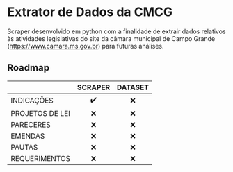 # Extrator de Dados da CMCG

Scraper desenvolvido em python com a finalidade de extrair dados relativos às atividades legislativas do site da câmara municipal de Campo Grande (https://www.camara.ms.gov.br) para futuras análises.

## Roadmap

|                 | SCRAPER | DATASET |
|-----------------|:-------:|:-------:|
| INDICAÇÕES      |    ✔️   |    ❌    |
| PROJETOS DE LEI |    ❌    |    ❌    |
| PARECERES       |    ❌    |    ❌    |
| EMENDAS         |    ❌    |    ❌    |
| PAUTAS          |    ❌    |    ❌    |
| REQUERIMENTOS   |    ❌    |    ❌    |
